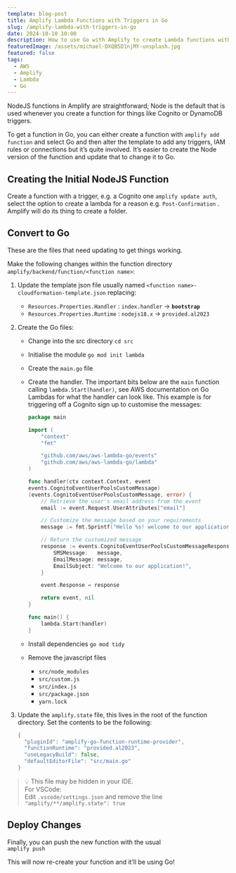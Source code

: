 ```yaml
---
template: blog-post
title: Amplify Lambda Functions with Triggers in Go
slug: /amplify-lambda-with-triggers-in-go
date: 2024-10-10 10:00
description: How to use Go with Amplify to create Lambda functions with triggers.
featuredImage: /assets/michael-DXQB5D1njMY-unsplash.jpg
featured: false
tags:
  - AWS
  - Amplify
  - Lambda
  - Go
---
```


NodeJS functions in Amplify are straightforward; Node is the default that is used whenever you create a function for things like Cognito or DynamoDB triggers. 

To get a function in Go, you can either create a function with `amplify add function` and select Go and then alter the template to add any triggers, IAM rules or connections but it’s quite involved. It’s easier to create the Node version of the function and update that to change it to Go.

## Creating the Initial NodeJS Function

Create a function with a trigger, e.g. a Cognito one `amplify update auth`, select the option to create a lambda for a reason e.g. `Post-Confirmation` . Amplify will do its thing to create a folder.

## Convert to Go

These are the files that need updating to get things working.  

Make the following changes within the function directory `amplify/backend/function/<function name>`:

1. Update the template json file usually named `<function name>-cloudformation-template.json` replacing:

    - `Resources.Properties.Handler` : `index.handler` → **`bootstrap`** 
    - `Resources.Properties.Runtime` : `nodejs18.x` → `provided.al2023`
2. Create the Go files:
    - Change into the src directory `cd src`
    - Initialise the module `go mod init lambda`
    - Create the `main.go` file
    - Create the handler. The important bits below are the `main` function calling `lambda.Start(handler)`, see AWS documentation on Go Lambdas for what the handler can look like. This example is for triggering off a Cognito sign up to customise the messages:
        
        ```go
        package main
        
        import (
        	"context"
        	"fmt"
        
        	"github.com/aws/aws-lambda-go/events"
        	"github.com/aws/aws-lambda-go/lambda"
        )
        
        func handler(ctx context.Context, event 
        events.CognitoEventUserPoolsCustomMessage) 
        (events.CognitoEventUserPoolsCustomMessage, error) {
        	// Retrieve the user's email address from the event
        	email := event.Request.UserAttributes["email"]
        
        	// Customize the message based on your requirements
        	message := fmt.Sprintf("Hello %s! welcome to our application!", email)
        
        	// Return the customized message
        	response := events.CognitoEventUserPoolsCustomMessageResponse{
        		SMSMessage:   message,
        		EmailMessage: message,
        		EmailSubject: "Welcome to our application!",
        	}
        
        	event.Response = response
        
        	return event, nil
        }
        
        func main() {
        	lambda.Start(handler)
        }
        
        ```
        
    - Install dependencies `go mod tidy`
    - Remove the javascript files
        - `src/node_modules`
        - `src/custom.js`  
        - `src/index.js` 
        - `src/package.json` 
        - `yarn.lock` 
3. Update the `amplify.state` file, this lives in the root of the function directory. Set the contents to be the following: 
    
    ```go
    {
      "pluginId": "amplify-go-function-runtime-provider",
      "functionRuntime": "provided.al2023",
      "useLegacyBuild": false,
      "defaultEditorFile": "src/main.go"
    }
    ```

>💡 This file may be hidden in your IDE.  
>  For VSCode:  
> Edit `.vscode/settings.json` and remove the line `"amplify/**/amplify.state": true` 

## Deploy Changes

Finally, you can push the new function with the usual  
`amplify push`  

This will now re-create your function and it’ll be using Go!
